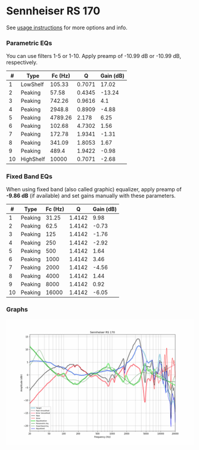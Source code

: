 # Sennheiser RS 170
See [usage instructions](https://github.com/jaakkopasanen/AutoEq#usage) for more options and info.

### Parametric EQs
You can use filters 1-5 or 1-10. Apply preamp of -10.99 dB or -10.99 dB, respectively.

|   # | Type      |   Fc (Hz) |      Q |   Gain (dB) |
|-----|-----------|-----------|--------|-------------|
|   1 | LowShelf  |    105.33 | 0.7071 |       17.02 |
|   2 | Peaking   |     57.58 | 0.4345 |      -13.24 |
|   3 | Peaking   |    742.26 | 0.9616 |        4.1  |
|   4 | Peaking   |   2948.8  | 0.8909 |       -4.88 |
|   5 | Peaking   |   4789.26 | 2.178  |        6.25 |
|   6 | Peaking   |    102.68 | 4.7302 |        1.56 |
|   7 | Peaking   |    172.78 | 1.9341 |       -1.31 |
|   8 | Peaking   |    341.09 | 1.8053 |        1.67 |
|   9 | Peaking   |    489.4  | 1.9422 |       -0.98 |
|  10 | HighShelf |  10000    | 0.7071 |       -2.68 |

### Fixed Band EQs
When using fixed band (also called graphic) equalizer, apply preamp of **-9.86 dB** (if available) and set gains manually with these parameters.

|   # | Type    |   Fc (Hz) |      Q |   Gain (dB) |
|-----|---------|-----------|--------|-------------|
|   1 | Peaking |     31.25 | 1.4142 |        9.98 |
|   2 | Peaking |     62.5  | 1.4142 |       -0.73 |
|   3 | Peaking |    125    | 1.4142 |       -1.76 |
|   4 | Peaking |    250    | 1.4142 |       -2.92 |
|   5 | Peaking |    500    | 1.4142 |        1.64 |
|   6 | Peaking |   1000    | 1.4142 |        3.46 |
|   7 | Peaking |   2000    | 1.4142 |       -4.56 |
|   8 | Peaking |   4000    | 1.4142 |        1.44 |
|   9 | Peaking |   8000    | 1.4142 |        0.92 |
|  10 | Peaking |  16000    | 1.4142 |       -6.05 |

### Graphs
![](./Sennheiser%20RS%20170.png)
